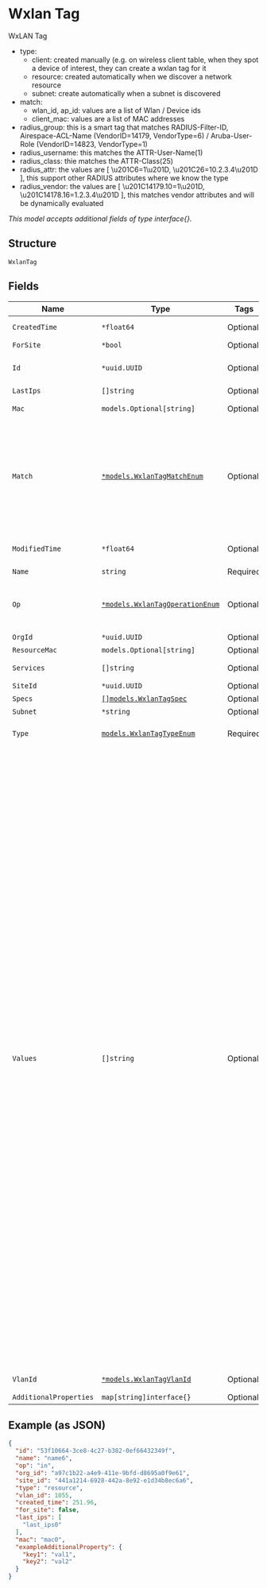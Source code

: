 
# Wxlan Tag

WxLAN Tag

* type:
  * client: created manually (e.g. on wireless client table, when they spot a device of interest, they can create a wxlan tag for it
  * resource: created automatically when we discover a network resource
  * subnet: create automatically when a subnet is discovered
* match:
  * wlan_id, ap_id: values are a list of Wlan / Device ids
  * client_mac: values are a list of MAC addresses
* radius_group: this is a smart tag that matches RADIUS-Filter-ID, Airespace-ACL-Name (VendorID=14179, VendorType=6) / Aruba-User-Role (VendorID=14823, VendorType=1)
* radius_username: this matches the ATTR-User-Name(1)
* radius_class: thie matches the ATTR-Class(25)
* radius_attr: the values are [ \u201C6=1\u201D, \u201C26=10.2.3.4\u201D ], this support other RADIUS attributes where we know the type
* radius_vendor: the values are [ \u201C14179.10=1\u201D, \u201C14178.16=1.2.3.4\u201D ], this matches vendor attributes and will be dynamically evaluated

*This model accepts additional fields of type interface{}.*

## Structure

`WxlanTag`

## Fields

| Name | Type | Tags | Description |
|  --- | --- | --- | --- |
| `CreatedTime` | `*float64` | Optional | when the object has been created, in epoch |
| `ForSite` | `*bool` | Optional | - |
| `Id` | `*uuid.UUID` | Optional | Unique ID of the object instance in the Mist Organnization |
| `LastIps` | `[]string` | Optional | - |
| `Mac` | `models.Optional[string]` | Optional | if `type`==`client`, Client MAC Address |
| `Match` | [`*models.WxlanTagMatchEnum`](../../doc/models/wxlan-tag-match-enum.md) | Optional | required if `type`==`match`. enum: `ap_id`, `app`, `asset_mac`, `client_mac`, `hostname`, `ip_range_subnet`, `port`, `psk_name`, `psk_role`, `radius_attr`, `radius_class`, `radius_group`, `radius_username`, `sdkclient_uuid`, `wlan_id` |
| `ModifiedTime` | `*float64` | Optional | when the object has been modified for the last time, in epoch |
| `Name` | `string` | Required | The name |
| `Op` | [`*models.WxlanTagOperationEnum`](../../doc/models/wxlan-tag-operation-enum.md) | Optional | required if `type`==`match`, type of tag (inclusive/exclusive). enum: `in`, `not_in`<br>**Default**: `"in"` |
| `OrgId` | `*uuid.UUID` | Optional | - |
| `ResourceMac` | `models.Optional[string]` | Optional | - |
| `Services` | `[]string` | Optional | **Constraints**: *Unique Items Required* |
| `SiteId` | `*uuid.UUID` | Optional | - |
| `Specs` | [`[]models.WxlanTagSpec`](../../doc/models/wxlan-tag-spec.md) | Optional | if `type`==`spec` |
| `Subnet` | `*string` | Optional | - |
| `Type` | [`models.WxlanTagTypeEnum`](../../doc/models/wxlan-tag-type-enum.md) | Required | enum: `client`, `match`, `resource`, `spec`, `subnet`, `vlan` |
| `Values` | `[]string` | Optional | required if `type`==`match` and<br><br>* `match`==`ap_id`: list of AP IDs<br>* `match`==`app`: list of Application Names<br>* `match`==`asset_mac`: list of Asset MAC Addresses<br>* `match`==`client_mac`: list of Client MAC Addresses<br>* `match`==`hostname`: list of Resources Hostnames<br>* `match`==`ip_range_subnet`: list of IP Addresses and/or CIDRs<br>* `match`==`psk_name`: list of PSK Names<br>* `match`==`psk_role`: list of PSK Roles<br>* `match`==`port`: list of Ports or Port Ranges<br>* `match`==`radius_attr`: list of RADIUS Attributes. The values are [ “6=1”, “26=10.2.3.4” ], this support other RADIUS attributes where we know the type<br>* `match`==`radius_class`: list of RADIUS Classes. This matches the ATTR-Class(25)<br>* `match`==`radius_group`: list of RADIUS Groups. This is a smart tag that matches RADIUS-Filter-ID, Airespace-ACL-Name (VendorID=14179, VendorType=6) / Aruba-User-Role (VendorID=14823, VendorType=1)<br>* `match`==`radius_username`: list of RADIUS Usernames. This matches the ATTR-User-Name(1)<br>* `match`==`sdkclient_uuid`: list of SDK UUIDs<br>* `match`==`wlan_id`: list of WLAN IDs<br><br>**Notes**:<br>Variables are not allowed |
| `VlanId` | [`*models.WxlanTagVlanId`](../../doc/models/containers/wxlan-tag-vlan-id.md) | Optional | if `type`==`vlan_id`, VLAN ID or variable |
| `AdditionalProperties` | `map[string]interface{}` | Optional | - |

## Example (as JSON)

```json
{
  "id": "53f10664-3ce8-4c27-b382-0ef66432349f",
  "name": "name6",
  "op": "in",
  "org_id": "a97c1b22-a4e9-411e-9bfd-d8695a0f9e61",
  "site_id": "441a1214-6928-442a-8e92-e1d34b8ec6a6",
  "type": "resource",
  "vlan_id": 1055,
  "created_time": 251.96,
  "for_site": false,
  "last_ips": [
    "last_ips0"
  ],
  "mac": "mac0",
  "exampleAdditionalProperty": {
    "key1": "val1",
    "key2": "val2"
  }
}
```

